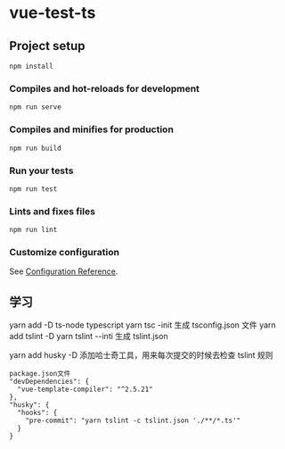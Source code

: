 # vue-test-ts

## Project setup

```
npm install
```

### Compiles and hot-reloads for development

```
npm run serve
```

### Compiles and minifies for production

```
npm run build
```

### Run your tests

```
npm run test
```

### Lints and fixes files

```
npm run lint
```

### Customize configuration

See [Configuration Reference](https://cli.vuejs.org/config/).

## 学习

yarn add -D ts-node typescript
yarn tsc -init 生成 tsconfig.json 文件
yarn add tslint -D
yarn tslint --inti 生成 tslint.json

yarn add husky -D 添加哈士奇工具，用来每次提交的时候去检查 tslint 规则

```
package.json文件
"devDependencies": {
  "vue-template-compiler": "^2.5.21"
},
"husky": {
  "hooks": {
    "pre-commit": "yarn tslint -c tslint.json './**/*.ts'"
  }
}
```
